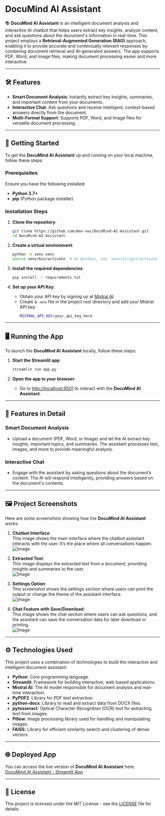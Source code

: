 # DocuMind AI Assistant

📚 **DocuMind AI Assistant** is an intelligent document analysis and interactive AI chatbot that helps users extract key insights, analyze content, and ask questions about the document's information in real-time. This project employs a **Retrieval-Augmented Generation (RAG)** approach, enabling it to provide accurate and contextually relevant responses by combining document retrieval and AI-generated answers. The app supports PDF, Word, and Image files, making document processing easier and more interactive.

---

## 🛠 Features

- **Smart Document Analysis**: Instantly extract key insights, summaries, and important content from your documents.
- **Interactive Chat**: Ask questions and receive intelligent, context-based answers directly from the document.
- **Multi-Format Support**: Supports PDF, Word, and Image files for versatile document processing.

---

## 🚀 Getting Started

To get the **DocuMind AI Assistant** up and running on your local machine, follow these steps:

### Prerequisites

Ensure you have the following installed:
- **Python 3.7+**
- **pip** (Python package installer)

### Installation Steps

1. **Clone the repository**:
    ```bash
    git clone https://github.com/man-swi/DocuMind-AI-Assistant.git
    cd DocuMind-AI-Assistant
    ```

2. **Create a virtual environment**:
    ```bash
    python -m venv venv
    source venv/bin/activate  # On Windows, use `venv\Scripts\activate`
    ```

3. **Install the required dependencies**:
    ```bash
    pip install -r requirements.txt
    ```

4. **Set up your API Key**:
    - Obtain your API key by signing up at [Mistral AI](https://www.mistral.ai/).
    - Create a `.env` file in the project root directory and add your Mistral API key:
      ```bash
      MISTRAL_API_KEY=your_api_key_here
      ```

---

## 🖥 Running the App

To launch the **DocuMind AI Assistant** locally, follow these steps:

1. **Start the Streamlit app**:
    ```bash
    streamlit run app.py
    ```

2. **Open the app in your browser**:
    - Go to [http://localhost:8501](http://localhost:8501) to interact with the **DocuMind AI Assistant**.

---

## 📄 Features in Detail

### Smart Document Analysis
- Upload a document (PDF, Word, or Image) and let the AI extract key insights, important topics, and summaries. The assistant processes text, images, and more to provide meaningful analysis.

### Interactive Chat
- Engage with the assistant by asking questions about the document’s content. The AI will respond intelligently, providing answers based on the document's contents.

---

## 🖼 Project Screenshots

Here are some screenshots showing how the **DocuMind AI Assistant** works:


1. **Chatbot Interface**:  
   This image shows the main interface where the chatbot assistant interacts with the user. It’s the place where all conversations happen.  
   ![Image](https://github.com/user-attachments/assets/65776c3a-3250-4a55-8d0d-ecb087516649)

2. **Extracted Text**:  
   This image displays the extracted text from a document, providing insights and summaries to the user.  
   ![Image](https://github.com/user-attachments/assets/ee42c2ec-8834-4f21-8cf1-4964a39ad7b9)

3. **Settings Option**:  
   This screenshot shows the settings section where users can print the output or change the theme of the assistant interface.  
   ![Image](https://github.com/user-attachments/assets/fe242d1b-2fdb-4ba9-b660-7b5a25e47d79)

4. **Chat Feature with Save/Download**:  
   This image shows the chat section where users can ask questions, and the assistant can save the conversation data for later download or printing.  
   ![Image](https://github.com/user-attachments/assets/38aa1f44-a6a1-4438-b0e8-ccaf59f152bd)

---

## ⚙️ Technologies Used

This project uses a combination of technologies to build the interactive and intelligent document assistant:

- **Python**: Core programming language.
- **Streamlit**: Framework for building interactive, web-based applications.
- **Mistral AI**: The AI model responsible for document analysis and real-time interaction.
- **PyPDF2**: Library for PDF text extraction.
- **python-docx**: Library to read and extract data from DOCX files.
- **pytesseract**: Optical Character Recognition (OCR) tool for extracting text from images.
- **Pillow**: Image processing library used for handling and manipulating images.
- **FAISS**: Library for efficient similarity search and clustering of dense vectors.

---

## 🌐 Deployed App

You can access the live version of **DocuMind AI Assistant** here:  
[DocuMind AI Assistant - Streamlit App](https://man-swi-documind-ai-assistant-app-fodyzu.streamlit.app/)

---

## 📝 License

This project is licensed under the MIT License - see the [LICENSE](LICENSE) file for details.
